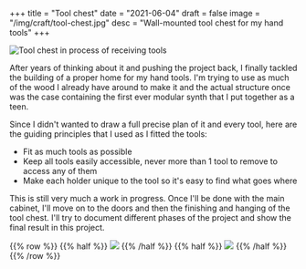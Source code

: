 +++
title = "Tool chest"
date = "2021-06-04"
draft = false
image = "/img/craft/tool-chest.jpg"
desc = "Wall-mounted tool chest for my hand tools"
+++

![Tool chest in process of receiving tools](/img/craft/tool-chest.jpg)

After years of thinking about it and pushing the project back, I finally tackled the building of a proper home for my hand tools. I'm trying to use as much of the wood I already have around to make it and the actual structure once was the case containing the first ever modular synth that I put together as a teen.

Since I didn't wanted to draw a full precise plan of it and every tool, here are the guiding principles that I used as I fitted the tools:
- Fit as much tools as possible
- Keep all tools easily accessible, never more than 1 tool to remove to access any of them
- Make each holder unique to the tool so it's easy to find what goes where

This is still very much a work in progress. Once I'll be done with the main cabinet, I'll move on to the doors and then the finishing and hanging of the tool chest. I'll try to document different phases of the project and show the final result in this project.

{{% row %}}
{{% half %}}
![](/img/craft/tool-chest-detail-1.jpg)
{{% /half %}}
{{% half %}}
![](/img/craft/tool-chest-detail-2.jpg)
{{% /half %}}
{{% /row %}}
